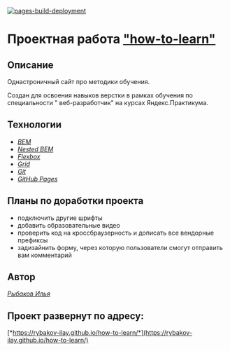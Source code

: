 [![pages-build-deployment](https://github.com/Rybakov-Ilay/how-to-learn/actions/workflows/pages/pages-build-deployment/badge.svg)](https://github.com/Rybakov-Ilay/how-to-learn/actions/workflows/pages/pages-build-deployment)

# Проектная работа ["how-to-learn"](https://rybakov-ilay.github.io/how-to-learn/)

## Описание

Однастроничный сайт про методики обучения.

Создан для освоения навыков верстки в рамках обучения по специальности "
веб-разработчик" на курсах Яндекс.Практикума.

## Технологии

- [*BEM*](https://ru.bem.info/methodology/quick-start/)
- [*Nested BEM*](https://ru.bem.info/methodology/filestructure/#nested)
- [*Flexbox*](https://developer.mozilla.org/ru/docs/Web/CSS/flex)
- [*Grid*](https://developer.mozilla.org/ru/docs/Web/CSS/CSS_Grid_Layout)
- [*Git*](https://gist.github.com/rdnvndr/cb21a06c5a71fd71213aed1619380b8e)
- [*GitHub Pages*](https://pages.github.com)

## Планы по доработки проекта

- подключить другие шрифты
- добавить образовательные видео
- проверить код на кроссбраузерность и дописать все вендорные префиксы
- задизайнить форму, через которую пользователи смогут отправить вам комментарий

## Автор

[*Рыбаков Илья*](https://github.com/Rybakov-Ilay)

## Проект развернут по адресу:

[*https://rybakov-ilay.github.io/how-to-learn/*](https://rybakov-ilay.github.io/how-to-learn/)
